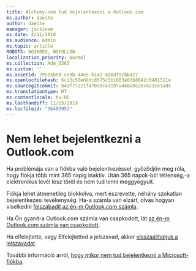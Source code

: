 ```yaml
---
title: Alchemy-nem tud bejelentkezni a Outlook.com
ms.author: daeite
author: daeite
manager: jackiesm
ms.date: 4/11/2018
ms.audience: Admin
ms.topic: article
ROBOTS: NOINDEX, NOFOLLOW
localization_priority: Normal
ms.collection: Adm_O365
ms.custom: ''
ms.assetid: 79595b9d-ce9b-44e5-b142-8d6df9cbb427
ms.openlocfilehash: 6c13c50e66dc8575c5b1803e83b8842c0481511e
ms.sourcegitcommit: b43f77221f47b50c41197a448a9c26c423ce1ad5
ms.translationtype: MT
ms.contentlocale: hu-HU
ms.lasthandoff: 11/15/2019
ms.locfileid: "36493953"
---
```

# <a name="cant-sign-in-to-outlookcom"></a>Nem lehet bejelentkezni a Outlook.com

Ha problémája van a fiókba való bejelentkezéssel, győződjön meg róla, hogy fiókja több mint 365 napig inaktív. Után 365 napok-ból tétlenség,-a elektronikus levél lesz töröl és nem tud lenni meggyógyult.
  
Fiókja lehet átmenetileg blokkolva, mert észrevette, néhány szokatlan bejelentkezési tevékenység. Ha-a számla van elzárt, olvas hogyan viselkedni [felszabadít az én-m Outlook.com számla](https://support.office.com/article/f4ad2701-d166-4d8b-8a6a-9af2a1f8a4c4.aspx). 
  
Ha Ön gyanít-a Outlook.com számla van csapkodott, lát [az én-m Outlook.com számla van csapkodott](https://support.office.com/article/35993ac5-ac2f-494e-aacb-5232dda453d8.aspx).
  
Ha elfelejtette, vagy Elfelejtetted a jelszavad, akkor [visszaállhatjuk a jelszavadat](https://go.microsoft.com/fwlink/p/?LinkID=242804).
  
További információ arról, [hogy mikor nem tud bejelentkezni a Microsoft-fiókba](https://go.microsoft.com/fwlink/p/?linkid=837479).
  

